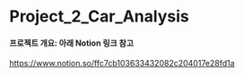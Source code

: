 # Project_2_Car_Analysis

#### 프로젝트 개요: 아래 Notion 링크 참고
https://www.notion.so/ffc7cb103633432082c204017e28fd1a
